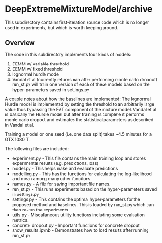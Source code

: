# DeepExtremeMixtureModel/archive

This subdirectory contains first-iteration source code which is no longer used in experiments, but which is worth keeping around.

## Overview

The code in this subdirectory implements four kinds of models:
1. DEMM w/ variable threshold
2. DEMM w/ fixed threshold
3. lognormal hurdle model
4. Vandal et al (currently returns nan after performing monte carlo dropout)
run_st.py will train one version of each of these models based on the hyper-parameters saved in settings.py

A couple notes about how the baselines are implemented:
The lognormal Hurdle model is implemented by setting the threshold to an arbitrarily large value thus bypassing the EVT component of the mixture model.
Vandal et al is basically the Hurdle model but after training is complete it performs monte carlo dropout and estimates the statistical parameters as described in Vandal et al.

Training a model on one seed (i.e. one data split) takes ~4.5 minutes for a GTX 1080 Ti.

The following files are included:
- experiment.py - This file contains the main training loop and stores experimental results (e.g. predictions, loss)
- model.py - This helps make and evaluate predictions
- modelling.py - This has the functions for calculating the log-likelihood and mean among many other functions
- names.py - A file for saving important file names.
- run_st.py - This runs experiments based on the hyper-parameters saved in settings.py
- settings.py - This contains the optimal hyper-parameters for the proposed method and baselines. This is loaded by run_st.py which can then re-run the experiments.
- utils.py - Miscallaneous utility functions including some evaluation metrics.
- concrete_dropout.py - Important functions for concrete dropout
- show_results.ipynb - Demonstrates how to load results after running run_st.py
